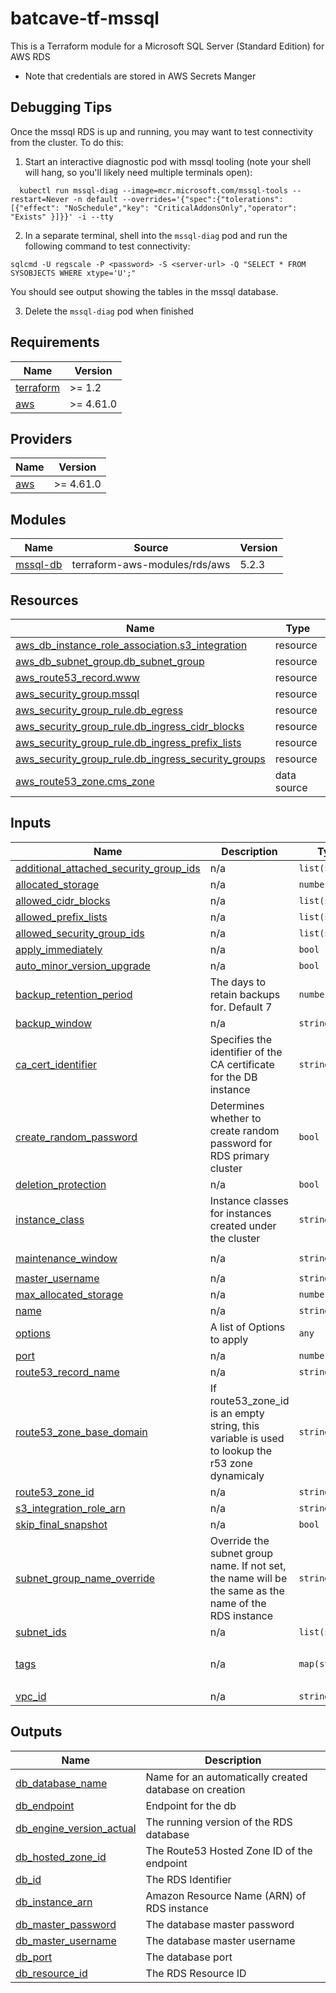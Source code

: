 # batcave-tf-mssql

This is a Terraform module for a Microsoft SQL Server (Standard Edition) for AWS RDS

- Note that credentials are stored in AWS Secrets Manger

## Debugging Tips
Once the mssql RDS is up and running, you may want to test connectivity from the cluster.  To do this:
1. Start an interactive diagnostic pod with mssql tooling (note your shell will hang, so you'll likely need multiple terminals open):
```shell
  kubectl run mssql-diag --image=mcr.microsoft.com/mssql-tools --restart=Never -n default --overrides='{"spec":{"tolerations":[{"effect": "NoSchedule","key": "CriticalAddonsOnly","operator": "Exists" }]}}' -i --tty
```

2. In a separate terminal, shell into the `mssql-diag` pod and run the following command to test connectivity:
```shell
sqlcmd -U regscale -P <password> -S <server-url> -Q "SELECT * FROM SYSOBJECTS WHERE xtype='U';"
```

You should see output showing the tables in the mssql database.

3. Delete the `mssql-diag` pod when finished

<!-- BEGINNING OF PRE-COMMIT-TERRAFORM DOCS HOOK -->
## Requirements

| Name | Version |
|------|---------|
| <a name="requirement_terraform"></a> [terraform](#requirement\_terraform) | >= 1.2 |
| <a name="requirement_aws"></a> [aws](#requirement\_aws) | >= 4.61.0 |

## Providers

| Name | Version |
|------|---------|
| <a name="provider_aws"></a> [aws](#provider\_aws) | >= 4.61.0 |

## Modules

| Name | Source | Version |
|------|--------|---------|
| <a name="module_mssql-db"></a> [mssql-db](#module\_mssql-db) | terraform-aws-modules/rds/aws | 5.2.3 |

## Resources

| Name | Type |
|------|------|
| [aws_db_instance_role_association.s3_integration](https://registry.terraform.io/providers/hashicorp/aws/latest/docs/resources/db_instance_role_association) | resource |
| [aws_db_subnet_group.db_subnet_group](https://registry.terraform.io/providers/hashicorp/aws/latest/docs/resources/db_subnet_group) | resource |
| [aws_route53_record.www](https://registry.terraform.io/providers/hashicorp/aws/latest/docs/resources/route53_record) | resource |
| [aws_security_group.mssql](https://registry.terraform.io/providers/hashicorp/aws/latest/docs/resources/security_group) | resource |
| [aws_security_group_rule.db_egress](https://registry.terraform.io/providers/hashicorp/aws/latest/docs/resources/security_group_rule) | resource |
| [aws_security_group_rule.db_ingress_cidr_blocks](https://registry.terraform.io/providers/hashicorp/aws/latest/docs/resources/security_group_rule) | resource |
| [aws_security_group_rule.db_ingress_prefix_lists](https://registry.terraform.io/providers/hashicorp/aws/latest/docs/resources/security_group_rule) | resource |
| [aws_security_group_rule.db_ingress_security_groups](https://registry.terraform.io/providers/hashicorp/aws/latest/docs/resources/security_group_rule) | resource |
| [aws_route53_zone.cms_zone](https://registry.terraform.io/providers/hashicorp/aws/latest/docs/data-sources/route53_zone) | data source |

## Inputs

| Name | Description | Type | Default | Required |
|------|-------------|------|---------|:--------:|
| <a name="input_additional_attached_security_group_ids"></a> [additional\_attached\_security\_group\_ids](#input\_additional\_attached\_security\_group\_ids) | n/a | `list(string)` | `[]` | no |
| <a name="input_allocated_storage"></a> [allocated\_storage](#input\_allocated\_storage) | n/a | `number` | `20` | no |
| <a name="input_allowed_cidr_blocks"></a> [allowed\_cidr\_blocks](#input\_allowed\_cidr\_blocks) | n/a | `list(string)` | `[]` | no |
| <a name="input_allowed_prefix_lists"></a> [allowed\_prefix\_lists](#input\_allowed\_prefix\_lists) | n/a | `list(string)` | `[]` | no |
| <a name="input_allowed_security_group_ids"></a> [allowed\_security\_group\_ids](#input\_allowed\_security\_group\_ids) | n/a | `list(string)` | `[]` | no |
| <a name="input_apply_immediately"></a> [apply\_immediately](#input\_apply\_immediately) | n/a | `bool` | `false` | no |
| <a name="input_auto_minor_version_upgrade"></a> [auto\_minor\_version\_upgrade](#input\_auto\_minor\_version\_upgrade) | n/a | `bool` | `true` | no |
| <a name="input_backup_retention_period"></a> [backup\_retention\_period](#input\_backup\_retention\_period) | The days to retain backups for. Default 7 | `number` | `7` | no |
| <a name="input_backup_window"></a> [backup\_window](#input\_backup\_window) | n/a | `string` | `"03:00-06:00"` | no |
| <a name="input_ca_cert_identifier"></a> [ca\_cert\_identifier](#input\_ca\_cert\_identifier) | Specifies the identifier of the CA certificate for the DB instance | `string` | `rds-ca-rsa2048-g1` | no |
| <a name="input_create_random_password"></a> [create\_random\_password](#input\_create\_random\_password) | Determines whether to create random password for RDS primary cluster | `bool` | `true` | no |
| <a name="input_deletion_protection"></a> [deletion\_protection](#input\_deletion\_protection) | n/a | `bool` | `false` | no |
| <a name="input_instance_class"></a> [instance\_class](#input\_instance\_class) | Instance classes for instances created under the cluster | `string` | `"db.r5.xlarge"` | no |
| <a name="input_maintenance_window"></a> [maintenance\_window](#input\_maintenance\_window) | n/a | `string` | `"Mon:00:00-Mon:03:00"` | no |
| <a name="input_master_username"></a> [master\_username](#input\_master\_username) | n/a | `string` | `"admin"` | no |
| <a name="input_max_allocated_storage"></a> [max\_allocated\_storage](#input\_max\_allocated\_storage) | n/a | `number` | `100` | no |
| <a name="input_name"></a> [name](#input\_name) | n/a | `string` | n/a | yes |
| <a name="input_options"></a> [options](#input\_options) | A list of Options to apply | `any` | `[]` | no |
| <a name="input_port"></a> [port](#input\_port) | n/a | `number` | `1433` | no |
| <a name="input_route53_record_name"></a> [route53\_record\_name](#input\_route53\_record\_name) | n/a | `string` | n/a | yes |
| <a name="input_route53_zone_base_domain"></a> [route53\_zone\_base\_domain](#input\_route53\_zone\_base\_domain) | If route53\_zone\_id is an empty string, this variable is used to lookup the r53 zone dynamicaly | `string` | `""` | no |
| <a name="input_route53_zone_id"></a> [route53\_zone\_id](#input\_route53\_zone\_id) | n/a | `string` | `""` | no |
| <a name="input_s3_integration_role_arn"></a> [s3\_integration\_role\_arn](#input\_s3\_integration\_role\_arn) | n/a | `string` | `""` | no |
| <a name="input_skip_final_snapshot"></a> [skip\_final\_snapshot](#input\_skip\_final\_snapshot) | n/a | `bool` | `false` | no |
| <a name="input_subnet_group_name_override"></a> [subnet\_group\_name\_override](#input\_subnet\_group\_name\_override) | Override the subnet group name. If not set, the name will be the same as the name of the RDS instance | `string` | `""` | no |
| <a name="input_subnet_ids"></a> [subnet\_ids](#input\_subnet\_ids) | n/a | `list(string)` | n/a | yes |
| <a name="input_tags"></a> [tags](#input\_tags) | n/a | `map(string)` | <pre>{<br>  "Owner": "Batcave"<br>}</pre> | no |
| <a name="input_vpc_id"></a> [vpc\_id](#input\_vpc\_id) | n/a | `string` | n/a | yes |

## Outputs

| Name | Description |
|------|-------------|
| <a name="output_db_database_name"></a> [db\_database\_name](#output\_db\_database\_name) | Name for an automatically created database on creation |
| <a name="output_db_endpoint"></a> [db\_endpoint](#output\_db\_endpoint) | Endpoint for the db |
| <a name="output_db_engine_version_actual"></a> [db\_engine\_version\_actual](#output\_db\_engine\_version\_actual) | The running version of the RDS database |
| <a name="output_db_hosted_zone_id"></a> [db\_hosted\_zone\_id](#output\_db\_hosted\_zone\_id) | The Route53 Hosted Zone ID of the endpoint |
| <a name="output_db_id"></a> [db\_id](#output\_db\_id) | The RDS Identifier |
| <a name="output_db_instance_arn"></a> [db\_instance\_arn](#output\_db\_instance\_arn) | Amazon Resource Name (ARN) of RDS instance |
| <a name="output_db_master_password"></a> [db\_master\_password](#output\_db\_master\_password) | The database master password |
| <a name="output_db_master_username"></a> [db\_master\_username](#output\_db\_master\_username) | The database master username |
| <a name="output_db_port"></a> [db\_port](#output\_db\_port) | The database port |
| <a name="output_db_resource_id"></a> [db\_resource\_id](#output\_db\_resource\_id) | The RDS Resource ID |
<!-- END OF PRE-COMMIT-TERRAFORM DOCS HOOK -->
